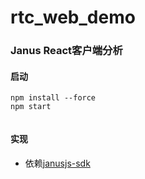 # rtc_web_demo

### Janus React客户端分析
#### 启动
```shell
npm install --force
npm start


```
#### 实现
+ 依赖[janusjs-sdk]()